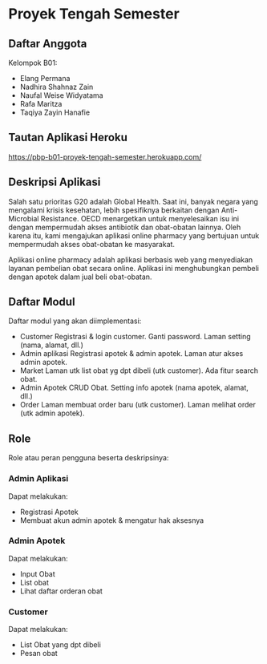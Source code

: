 # Proyek Tengah Semester

## Daftar Anggota
Kelompok B01:
- Elang Permana
- Nadhira Shahnaz Zain
- Naufal Weise Widyatama
- Rafa Maritza
- Taqiya Zayin Hanafie

## Tautan Aplikasi Heroku
https://pbp-b01-proyek-tengah-semester.herokuapp.com/

## Deskripsi Aplikasi
Salah satu prioritas G20 adalah Global Health. Saat ini, banyak negara yang mengalami krisis kesehatan, lebih spesifiknya berkaitan dengan Anti-Microbial Resistance. OECD menargetkan untuk menyelesaikan isu ini dengan mempermudah akses antibiotik dan obat-obatan lainnya. Oleh karena itu, kami mengajukan aplikasi online pharmacy yang bertujuan untuk mempermudah akses obat-obatan ke masyarakat.

Aplikasi online pharmacy adalah aplikasi berbasis web yang menyediakan layanan pembelian obat secara online. Aplikasi ini menghubungkan pembeli dengan apotek dalam jual beli obat-obatan.

## Daftar Modul
Daftar modul yang akan diimplementasi:
- Customer
Registrasi & login customer. Ganti password. Laman setting (nama, alamat, dll.)
- Admin aplikasi
Registrasi apotek & admin apotek. Laman atur akses admin apotek.
- Market
Laman utk list obat yg dpt dibeli (utk customer). Ada fitur search obat.
- Admin Apotek
CRUD Obat. Setting info apotek (nama apotek, alamat, dll.)
- Order
Laman membuat order baru (utk customer). Laman melihat order (utk admin apotek).

## Role
Role atau peran pengguna beserta deskripsinya:

### Admin Aplikasi
Dapat melakukan:
- Registrasi Apotek
- Membuat akun admin apotek & mengatur hak aksesnya
### Admin Apotek
Dapat melakukan:
- Input Obat
- List obat
- Lihat daftar orderan obat

### Customer
Dapat melakukan:
- List Obat yang dpt dibeli
- Pesan obat
